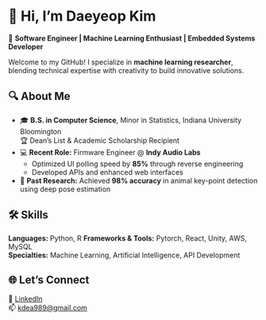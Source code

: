 # 👋 Hi, I’m Daeyeop Kim

🎯 **Software Engineer | Machine Learning Enthusiast | Embedded Systems Developer**

Welcome to my GitHub! I specialize in **machine learning researcher**, blending technical expertise with creativity to build innovative solutions.



## 🔍 About Me  
- 🎓 **B.S. in Computer Science**, Minor in Statistics, Indiana University Bloomington  
   🏆 Dean’s List & Academic Scholarship Recipient  
- 💻 **Recent Role:** Firmware Engineer @ **Indy Audio Labs**  
   - Optimized UI polling speed by **85%** through reverse engineering  
   - Developed APIs and enhanced web interfaces  
- 🧠 **Past Research:** Achieved **98% accuracy** in animal key-point detection using deep pose estimation  



## 🛠️ Skills
**Languages:** Python, R 
**Frameworks & Tools:** Pytorch, React, Unity, AWS, MySQL  
**Specialties:** Machine Learning, Artificial Intelligence, API Development  



## 🌐 Let’s Connect  
💼 [LinkedIn](https://www.linkedin.com/in/daeyeop-kim-372761129/)  
📫 kdea989@gmail.com 


